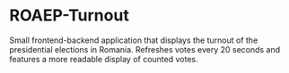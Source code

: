 # ROAEP-Turnout 

Small frontend-backend application that displays the turnout of the presidential elections in Romania. 
Refreshes votes every 20 seconds and features a more readable display of counted votes.
